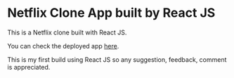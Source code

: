 # Netflix Clone App built by React JS
This is a Netflix clone built with React JS.

You can check the deployed app [here](https://netflix-clone-e7ca3.web.app/).

This is my first build using React JS so any suggestion, feedback, comment is appreciated.
